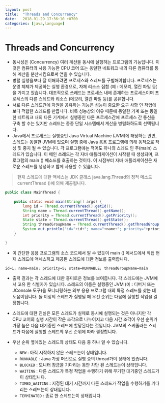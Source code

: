 ```yaml
---
layout: post
title:  "Threads and Concurrency"
date:   2018-01-29 17:36:10 +0700
categories: [java,language]
---
```


# Threads and Concurrency

* 동시성은 (Concurrency) 여러 계산을 동시에 실행하는 프로그램의 기능입니다. 이것은 컴퓨터의 사용 가능한 CPU 코어 또는 동일한 네트워크 내의 다른 컴퓨터를 통해 계산을 분산시킴으로써 얻을 수 있습니다.
* 병렬 실행을보다 잘 이해하려면 프로세스와 스레드를 구별해야합니다. 프로세스는 운영 체제가 제공하는 실행 환경으로, 자체 리소스 집합 (예 : 메모리, 열린 파일 등)을 가지고 있습니다. 대조적으로 쓰레드는 프로세스 내에 존재하는 프로세스이며 프로세스의 다른 스레드와 리소스 (메모리, 열린 파일 등)를 공유합니다.
* 서로 다른 스레드간에 자원을 공유하는 기능은 성능이 중요한 요구 사항 인 작업에 보다 적합한 스레드를 만듭니다. 비록 성능상의 이유 때문에 동일한 기계 또는 동일한 네트워크 내의 다른 기계에서 실행중인 다른 프로세스간에 프로세스 간 통신을 구축 할 수는 있지만 스레드는 종종 단일 시스템에서 계산을 병렬화하도록 선택됩니다.
* Java에서 프로세스는 실행중인 Java Virtual Machine (JVM)에 해당하는 반면, 스레드는 동일한 JVM에 있으며 실행 중에 Java 응용 프로그램에 의해 동적으로 작성 및 중지 될 수 있습니다. 각 프로그램에는 적어도 하나의 스레드 인 주(main) 스레드가 있습니다. 이 메인 쓰레드는 각 자바 애플리케이션이 시작될 때 생성되며, 프로그램의 main () 메소드를 호출하는 것이다. 이 시점부터 자바 애플리케이션은 새로운 스레드를 생성하고 함께 사용할 수 있습니다.


> 현재 스레드에 대한 액세스는 JDK 클래스 java.lang.Thread의 정적 메소드 currentThread ()에 의해 제공됩니다.

```java
public class MainThread {
	
	public static void main(String[] args) {
		long id = Thread.currentThread().getId();
		String name = Thread.currentThread().getName();
		int priority = Thread.currentThread().getPriority();
		State state = Thread.currentThread().getState();
		String threadGroupName = Thread.currentThread().getThreadGroup().getName();
		System.out.println("id="+id+"; name="+name+"; priority="+priority+"; state="+state+"; threadGroupName="+threadGroupName);
    }
    
}
```

* 이 간단한 응용 프로그램의 소스 코드에서 알 수 있듯이 main () 메서드에서 직접 현재 스레드에 액세스하고 제공된 스레드에 대한 정보를 출력합니다.

```
id=1; name=main; priority=5; state=RUNNABLE; threadGroupName=main
```

* 출력 결과는 각 스레드에 대한 흥미로운 정보를 보여줍니다. 각 스레드에는 JVM에서 고유 한 식별자가 있습니다. 스레드의 이름은 실행중인 JVM (예 : 디버거 또는 JConsole 도구)을 모니터링하는 외부 응용 프로그램 내의 특정 스레드를 찾는 데 도움이됩니다. 둘 이상의 스레드가 실행될 때 우선 순위는 다음에 실행할 작업을 결정합니다.

* 스레드에 대한 진실은 모든 스레드가 실제로 동시에 실행되는 것은 아니지만 각 CPU 코어의 실행 시간이 작은 조각으로 나누어지고 다음 시간 조각이 우선 순위가 가장 높은 다음 대기중인 스레드에 할당된다는 것입니다. JVM의 스케줄러는 스레드가 다음에 실행할 스레드의 우선 순위에 따라 결정합니다.

* 우선 순위 옆에있는 스레드의 상태도 다음 중 하나 일 수 있습니다.

  - ``` NEW ``` : 아직 시작하지 않은 스레드는이 상태입니다.
  - ``` RUNNABLE ``` : Java 가상 머신으로 실행 중의 thread가이 상태에 있습니다.
  - ``` BLOCKED ``` : 모니터 잠금을 기다리는 동안 차단 된 스레드는이 상태입니다.
  - ``` WAITING ``` : 다른 스레드가 특정 작업을 수행하기 위해 무기한 대기중인 스레드가이 상태입니다.
  - ``` TIMED_WAITING ``` : 지정된 대기 시간까지 다른 스레드가 작업을 수행하기를 기다리는 스레드는이 상태입니다.
  - ``` TERMINATED ``` : 종료 한 스레드는이 상태입니다.


